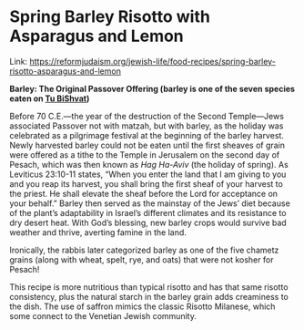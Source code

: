 # Spring Barley Risotto with Asparagus and Lemon

Link: https://reformjudaism.org/jewish-life/food-recipes/spring-barley-risotto-asparagus-and-lemon

**Barley: The Original Passover Offering (barley is one of the seven species eaten on [Tu BiShvat](http://reformjudaism.org/jewish-holidays/tu-bishvat))**

Before 70 C.E.—the year of the destruction of the Second Temple—Jews associated Passover not with matzah, but with barley, as the holiday was celebrated as a pilgrimage festival at the beginning of the barley harvest. Newly harvested barley could not be eaten until the first sheaves of grain were offered as a tithe to the Temple in Jerusalem on the second day of Pesach, which was then known as *Hag Ha-Aviv* (the holiday of spring). As Leviticus 23:10-11 states, “When you enter the land that I am giving to you and you reap its harvest, you shall bring the first sheaf of your harvest to the priest. He shall elevate the sheaf before the Lord for acceptance on your behalf.” Barley then served as the mainstay of the Jews’ diet because of the plant’s adaptability in Israel’s different climates and its resistance to dry desert heat. With God’s blessing, new barley crops would survive bad weather and thrive, averting famine in the land.

Ironically, the rabbis later categorized barley as one of the five chametz grains (along with wheat, spelt, rye, and oats) that were not kosher for Pesach!

This recipe is more nutritious than typical risotto and has that same risotto consistency, plus the natural starch in the barley grain adds creaminess to the dish. The use of saffron mimics the classic Risotto Milanese, which some connect to the Venetian Jewish community.